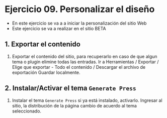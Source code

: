 
# Ejercicio 09. Personalizar el diseño
- En este ejercicio se va a a iniciar la personalización del sitio Web
- Este ejercicio se va a realizar en el sitio BETA

## 1. Exportar el contenido
1. Exportar el contenido del sitio, para recuperarlo en caso de que algun tema o plugin elimine todas las entradas.
Ir a Herramientas / Exportar  / Elige que exportar - Todo el contenido  / Descargar el archivo de exportación
Guardar localmente.

## 2. Instalar/Activar el tema `Generate Press`
1. Instalar el tema `Generate Press` si ya está instalado, activarlo.
Ingresar al sitio, la distribución de la página cambio de acuerdo al tema seleccionado.
<!--stackedit_data:
eyJoaXN0b3J5IjpbMjE3NjU5NDQ2XX0=
-->